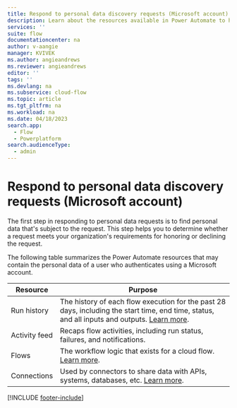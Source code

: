 ```yaml
---
title: Respond to personal data discovery requests (Microsoft account)
description: Learn about the resources available in Power Automate to help you meet your obligations to discover customers' personal data under various privacy laws and regulations for users who authenticate using a Microsoft account.
services: ''
suite: flow
documentationcenter: na
author: v-aangie
manager: KVIVEK
ms.author: angieandrews
ms.reviewer: angieandrews
editor: ''
tags: ''
ms.devlang: na
ms.subservice: cloud-flow
ms.topic: article
ms.tgt_pltfrm: na
ms.workload: na
ms.date: 04/18/2023
search.app: 
  - Flow
  - Powerplatform
search.audienceType: 
  - admin
---
```


# Respond to personal data discovery requests (Microsoft account)

The first step in responding to personal data requests is to find personal data that's subject to the request. This step helps you to determine whether a request meets your organization's requirements for honoring or declining the request.

The following table summarizes the Power Automate resources that may contain the personal data of a user who authenticates using a Microsoft account.

| **Resource** | **Purpose** |
| ----- | ----- |
| Run history | The history of each flow execution for the past 28 days, including the start time, end time, status, and all inputs and outputs. [Learn more](https://flow.microsoft.com/blog/download-history-recurrence/). |
| Activity feed | Recaps flow activities, including run status, failures, and notifications. |
| Flows | The workflow logic that exists for a cloud flow. [Learn more](./get-started-logic-flow.md). |
| Connections | Used by connectors to share data with APIs, systems, databases, etc. [Learn more](./add-manage-connections.md). |

[!INCLUDE [footer-include](includes/footer-banner.md)]

